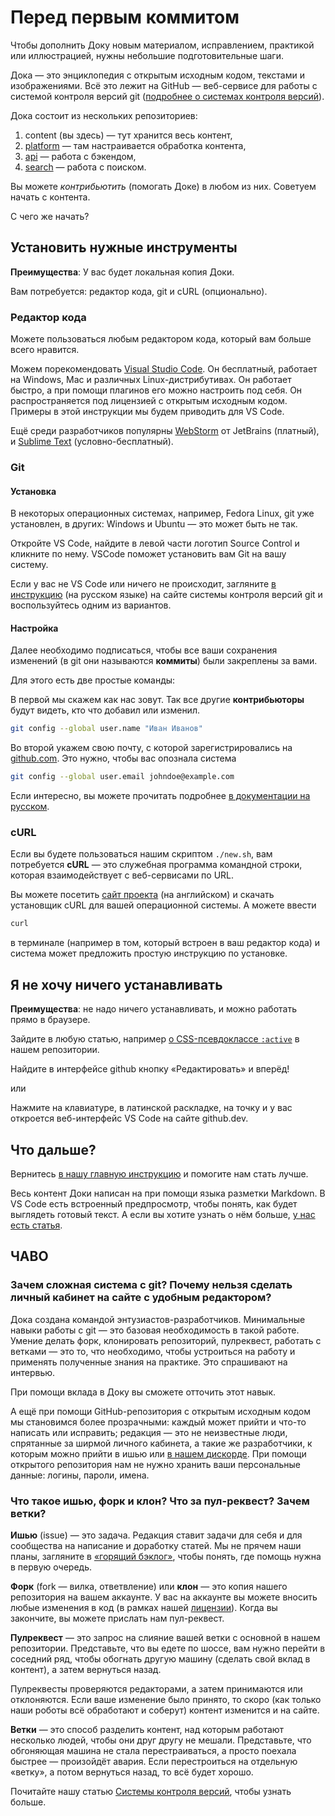 # Перед первым коммитом

Чтобы дополнить Доку новым материалом, исправлением, практикой или иллюстрацией, нужны небольшие подготовительные шаги.

Дока — это энциклопедия с открытым исходным кодом, текстами и изображениями. Всё это лежит на GitHub — веб-сервисе для работы с системой контроля версий git ([подробнее о системах контроля версий](https://doka.guide/tools/version-control/)).

Дока состоит из нескольких репозиториев:
1. content (вы здесь) — тут хранится весь контент,
1. [platform](https://github.com/doka-guide/platform) — там настраивается обработка контента,
1. [api](https://github.com/doka-guide/api) — работа с бэкендом,
1. [search](https://github.com/doka-guide/search) — работа с поиском.

Вы можете _контрибьютить_ (помогать Доке) в любом из них. Советуем начать с контента.

С чего же начать?

## Установить нужные инструменты

**Преимущества**: У вас будет локальная копия Доки.

Вам потребуется: редактор кода, git и cURL (опционально).

### Редактор кода

Можете пользоваться любым редактором кода, который вам больше всего нравится.

Можем порекомендовать [Visual Studio Code](https://code.visualstudio.com/download). Он бесплатный, работает на Windows, Mac и различных Linux-дистрибутивах. Он работает быстро, а при помощи плагинов его можно настроить под себя. Он распространяется под лицензией с открытым исходным кодом. Примеры в этой инструкции мы будем приводить для VS Code.

Ещё среди разработчиков популярны [WebStorm](https://www.jetbrains.com/webstorm/) от JetBrains (платный), и [Sublime Text](https://www.sublimetext.com) (условно-бесплатный).

### Git

#### Установка

В некоторых операционных системах, например, Fedora Linux, git уже установлен, в других: Windows и Ubuntu — это может быть не так.

Откройте VS Code, найдите в левой части логотип Source Control и кликните по нему. VSCode поможет установить вам Git на вашу систему.

Если у вас не VS Code или ничего не происходит, загляните [в инструкцию](https://git-scm.com/book/ru/v2/Введение-Установка-Git) (на русском языке) на сайте системы контроля версий git и воспользуйтесь одним из вариантов.

#### Настройка

Далее необходимо подписаться, чтобы все ваши сохранения изменений (в git они называются __коммиты__) были закреплены за вами.

Для этого есть две простые команды:

В первой мы скажем как нас зовут. Так все другие __контрибьюторы__ будут видеть, кто что добавил или изменил.

```bash
git config --global user.name "Иван Иванов"
```

Во второй укажем свою почту, с которой зарегистрировались на [github.com](https://github.com/). Это нужно, чтобы вас опознала система

```bash
git config --global user.email johndoe@example.com
```
Если интересно, вы можете прочитать подробнее [в документации на русском](https://git-scm.com/book/ru/v2/Введение-Первоначальная-настройка-Git).

### cURL

Если вы будете пользоваться нашим скриптом `./new.sh`, вам потребуется __cURL__ — это служебная программа командной строки, которая взаимодействует с веб-сервисами по URL.

Вы можете посетить [сайт проекта](https://curl.se/download.html) (на английском) и скачать установщик cURL для вашей операционной системы. А можете ввести

```bash
curl
```

в терминале (например в том, который встроен в ваш редактор кода) и система может предложить простую инструкцию по установке.

## Я не хочу ничего устанавливать

**Преимущества**: не надо ничего устанавливать, и можно работать прямо в браузере.

Зайдите в любую статью, например [о CSS-псевдоклассе `:active`](https://github.com/doka-guide/content/blob/main/css/active/index.md) в нашем репозитории.

Найдите в интерфейсе github кнопку «Редактировать» и вперёд!

или

Нажмите на клавиатуре, в латинской раскладке, на точку и у вас откроется веб-интерфейс VS Code на сайте github.dev.

## Что дальше?

Вернитесь [в нашу главную инструкцию](https://github.com/doka-guide/content/blob/main/README.md) и помогите нам стать лучше.

Весь контент Доки написан на при помощи языка разметки Markdown. В VS Code есть встроенный предпросмотр, чтобы понять, как будет выглядеть готовый текст. А если вы хотите узнать о нём больше, [у нас есть статья](https://doka.guide/tools/markdown/).

## ЧАВО

### Зачем сложная система с git? Почему нельзя сделать личный кабинет на сайте с удобным редактором?

Дока создана командой энтузиастов-разработчиков. Минимальные навыки работы с git — это базовая необходимость в такой работе. Умение делать форк, клонировать репозиторий, пулреквест, работать с ветками — это то, что необходимо, чтобы устроиться на работу и применять полученные знания на практике. Это спрашивают на интервью.

При помощи вклада в Доку вы сможете отточить этот навык.

А ещё при помощи GitHub-репозитория с открытым исходным кодом мы становимся более прозрачными: каждый может прийти и что-то написать или исправить; редакция — это не неизвестные люди, спрятанные за ширмой личного кабинета, а такие же разработчики, к которым можно прийти в ишью или [в нашем <!-- yaspeller ignore:start -->дискорде<!-- yaspeller ignore:end -->](https://discord.gg/NjaevcW8k8). При помощи открытого репозитория нам не нужно хранить ваши персональные данные: логины, пароли, имена.

### Что такое ишью, форк и клон? Что за пул-реквест? Зачем ветки?

**Ишью** (issue) — это задача. Редакция ставит задачи для себя и для сообщества на написание и доработку статей. Мы не прячем наши планы, загляните в [«горящий бэклог»](https://github.com/doka-guide/content/milestone/22), чтобы понять, где помощь нужна в первую очередь.

**Форк** (fork — вилка, ответвление) или __клон__ — это копия нашего репозитория на вашем аккаунте. У вас на аккаунте вы можете вносить любые изменения в код (в рамках нашей [лицензии](https://doka.guide/licenses/)). Когда вы закончите, вы можете прислать нам пул-реквест.

**Пулреквест** — это запрос на слияние вашей ветки с основной в нашем репозитории. Представьте, что вы едете по шоссе, вам нужно перейти в соседний ряд, чтобы обогнать другую машину (сделать свой вклад в контент), а затем вернуться назад.

Пулреквесты проверяются редакторами, а затем принимаются или отклоняются. Если ваше изменение было принято, то скоро (как только наши роботы всё обработают и соберут) контент изменится и на сайте.

**Ветки** — это способ разделить контент, над которым работают несколько людей, чтобы они друг другу не мешали. Представьте, что обгоняющая машина не стала перестраиваться, а просто поехала быстрее — произойдёт авария. Если перестроиться на отдельную «ветку», а потом вернуться назад, то всё будет хорошо.

Почитайте нашу статью [Системы контроля версий](https://doka.guide/tools/version-control/), чтобы узнать больше.
